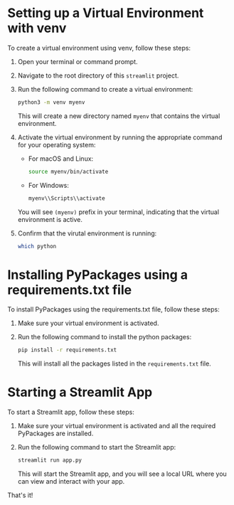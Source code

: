 # Setting up a Virtual Environment with venv

To create a virtual environment using venv, follow these steps:

1. Open your terminal or command prompt.
2. Navigate to the root directory of this `streamlit` project.
3. Run the following command to create a virtual environment:

    ```bash
    python3 -m venv myenv
    ```

    This will create a new directory named `myenv` that contains the virtual environment.

4. Activate the virtual environment by running the appropriate command for your operating system:

    - For macOS and Linux:

      ```bash
      source myenv/bin/activate
      ```

    - For Windows:

      ```bash
      myenv\\Scripts\\activate
      ```

    You will see `(myenv)` prefix in your terminal, indicating that the virtual environment is active.

5. Confirm that the virutal environment is running:

    ```bash
    which python
    ```

# Installing PyPackages using a requirements.txt file

To install PyPackages using the requirements.txt file, follow these steps:

1. Make sure your virtual environment is activated.
2. Run the following command to install the python packages:

    ```bash
    pip install -r requirements.txt
    ```

    This will install all the packages listed in the `requirements.txt` file.

# Starting a Streamlit App

To start a Streamlit app, follow these steps:

1. Make sure your virtual environment is activated and all the required PyPackages are installed.
2. Run the following command to start the Streamlit app:

    ```bash
    streamlit run app.py
    ```

    This will start the Streamlit app, and you will see a local URL where you can view and interact with your app.

That's it!